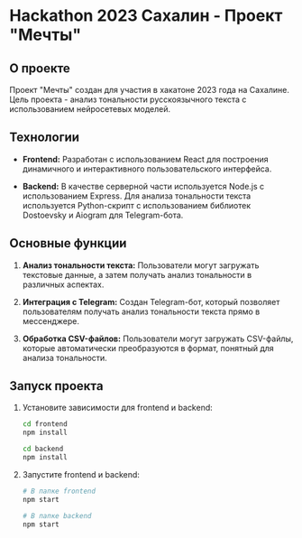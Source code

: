 # Hackathon 2023 Сахалин - Проект "Мечты"

## О проекте

Проект "Мечты" создан для участия в хакатоне 2023 года на Сахалине. Цель проекта - анализ тональности русскоязычного текста с использованием нейросетевых моделей.

## Технологии

- **Frontend:** Разработан с использованием React для построения динамичного и интерактивного пользовательского интерфейса.

- **Backend:** В качестве серверной части используется Node.js с использованием Express. Для анализа тональности текста используется Python-скрипт с использованием библиотек Dostoevsky и Aiogram для Telegram-бота.

## Основные функции

1. **Анализ тональности текста:** Пользователи могут загружать текстовые данные, а затем получать анализ тональности в различных аспектах.

2. **Интеграция с Telegram:** Создан Telegram-бот, который позволяет пользователям получать анализ тональности текста прямо в мессенджере.

3. **Обработка CSV-файлов:** Пользователи могут загружать CSV-файлы, которые автоматически преобразуются в формат, понятный для анализа тональности.

## Запуск проекта

1. Установите зависимости для frontend и backend:

   ```bash
   cd frontend
   npm install

   cd backend
   npm install
   ```

2. Запустите frontend и backend:

   ```bash
   # В папке frontend
   npm start

   # В папке backend
   npm start
   ```
